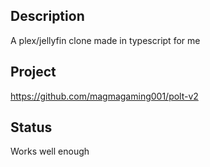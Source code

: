 ## Description
A plex/jellyfin clone made in typescript for me

## Project
https://github.com/magmagaming001/polt-v2

## Status
Works well enough

